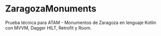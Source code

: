 # ZaragozaMonuments
Prueba técnica para ATAM - Monumentos de Zaragoza en lenguaje Kotlin con MVVM, Dagger HILT, Retrofit y Room.
